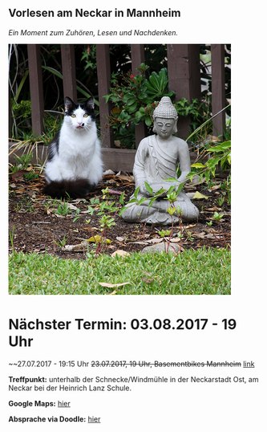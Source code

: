 ## Vorlesen am Neckar in Mannheim
*Ein Moment zum Zuhören, Lesen und Nachdenken.*

![buddhism cat](cat.jpeg)

# Nächster Termin: 03.08.2017 - 19 Uhr
~~27.07.2017 - 19:15 Uhr
~~23.07.2017, 19 Uhr, Basementbikes Mannheim~~ [link](https://www.google.com/maps/place/Basement+Bikes/@49.4956633,8.4562838,17z/data=!3m1!4b1!4m5!3m4!1s0x4797cc373fe60bcb:0x7adbc0eea8cd49f5!8m2!3d49.4956633!4d8.4584725?hl=en) 

**Treffpunkt:**
  unterhalb der Schnecke/Windmühle in der Neckarstadt Ost, 
  am Neckar bei der Heinrich Lanz Schule.

**Google Maps:** [hier](https://www.google.com/maps/place/49%C2%B029'34.9%22N+8%C2%B028'44.4%22E/@49.4930279,8.4784538,155m/data=!3m2!1e3!4b1!4m5!3m4!1s0x0:0x0!8m2!3d49.493027!4d8.479001?hl=en)

**Absprache via Doodle:** [hier](https://doodle.com/poll/ddx3a8yffe9hvtrq)
